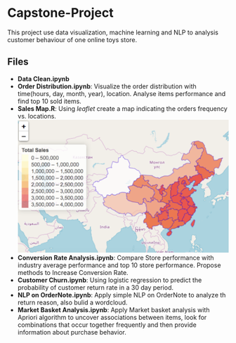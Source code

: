 # Capstone-Project
This project use data visualization, machine learning and NLP to analysis customer behaviour of one online toys store.

## Files
* **Data Clean.ipynb**
* **Order Distribution.ipynb**: Visualize the order distribution with time(hours, day, month, year), location. Analyse items performance and find top 10 sold items.
* **Sales Map.R**: Using *leaflet* create a map indicating the orders frequency vs. locations.
![map](https://github.com/lmxs1237/Capstone-Project/blob/master/map/map.png)  
* **Conversion Rate Analysis.ipynb**: Compare Store performance with industry average performance and top 10 store performance. Propose methods to Increase Conversion Rate.  
* **Customer Churn.ipynb**: Using logistic regression to predict the probability of customer return rate in a 30 day period.
* **NLP on OrderNote.ipynb**: Apply simple NLP on OrderNote to analyze th return reason, also bulid a wordcloud.
* **Market Basket Analysis.ipynb**: Apply Market basket analysis with Apriori algorithm to uncover associations between items, look for combinations that occur together frequently and then provide information about purchase behavior. 


